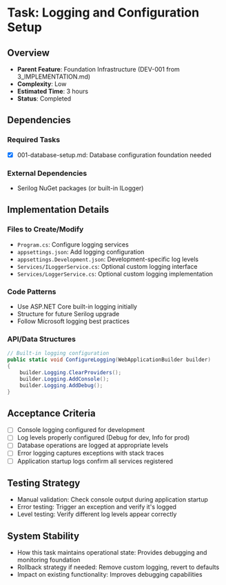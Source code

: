 # Task: Logging and Configuration Setup

## Overview
- **Parent Feature**: Foundation Infrastructure (DEV-001 from 3_IMPLEMENTATION.md)
- **Complexity**: Low
- **Estimated Time**: 3 hours
- **Status**: Completed

## Dependencies
### Required Tasks
- [x] 001-database-setup.md: Database configuration foundation needed

### External Dependencies
- Serilog NuGet packages (or built-in ILogger)

## Implementation Details
### Files to Create/Modify
- `Program.cs`: Configure logging services
- `appsettings.json`: Add logging configuration
- `appsettings.Development.json`: Development-specific log levels
- `Services/ILoggerService.cs`: Optional custom logging interface
- `Services/LoggerService.cs`: Optional custom logging implementation

### Code Patterns
- Use ASP.NET Core built-in logging initially
- Structure for future Serilog upgrade
- Follow Microsoft logging best practices

### API/Data Structures
```csharp
// Built-in logging configuration
public static void ConfigureLogging(WebApplicationBuilder builder)
{
    builder.Logging.ClearProviders();
    builder.Logging.AddConsole();
    builder.Logging.AddDebug();
}
```

## Acceptance Criteria
- [ ] Console logging configured for development
- [ ] Log levels properly configured (Debug for dev, Info for prod)
- [ ] Database operations are logged at appropriate levels
- [ ] Error logging captures exceptions with stack traces
- [ ] Application startup logs confirm all services registered

## Testing Strategy
- Manual validation: Check console output during application startup
- Error testing: Trigger an exception and verify it's logged
- Level testing: Verify different log levels appear correctly

## System Stability
- How this task maintains operational state: Provides debugging and monitoring foundation
- Rollback strategy if needed: Remove custom logging, revert to defaults
- Impact on existing functionality: Improves debugging capabilities